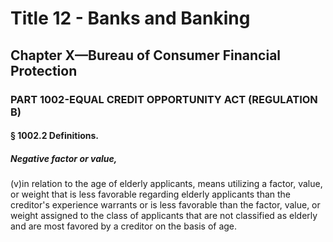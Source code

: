 
# Title 12 - Banks and Banking
## Chapter X—Bureau of Consumer Financial Protection
### PART 1002-EQUAL CREDIT OPPORTUNITY ACT (REGULATION B)
#### § 1002.2 Definitions.
##### Negative factor or value,

(v)in relation to the age of elderly applicants, means utilizing a factor, value, or weight that is less favorable regarding elderly applicants than the creditor's experience warrants or is less favorable than the factor, value, or weight assigned to the class of applicants that are not classified as elderly and are most favored by a creditor on the basis of age.
